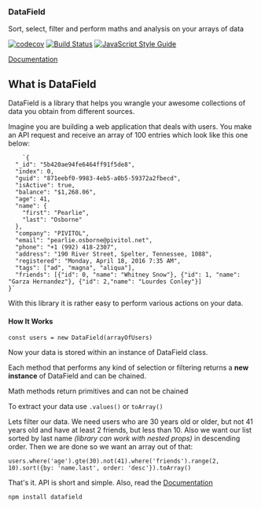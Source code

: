 ### DataField
Sort, select, filter and perform maths and analysis on your arrays of data

[![codecov](https://codecov.io/gh/tomkallen/datafield/branch/master/graph/badge.svg)](https://codecov.io/gh/tomkallen/datafield)
[![Build Status](https://travis-ci.org/tomkallen/datafield.svg?branch=master)](https://travis-ci.org/tomkallen/datafield)
[![JavaScript Style Guide](https://img.shields.io/badge/code_style-standard-brightgreen.svg)](https://standardjs.com)


[Documentation](https://tomkallen.github.io/datafield/)

## What is DataField

DataField is a library that helps you wrangle your awesome collections of data you obtain from different sources.

Imagine you are building a web application that deals with users. You make an API request and receive an array of 100 entries which look like this one below:

        `{
      "_id": "5b420ae94fe6464ff91f5de8",
      "index": 0,
      "guid": "871eebf0-9983-4eb5-a0b5-59372a2fbecd",
      "isActive": true,
      "balance": "$1,268.06",
      "age": 41,
      "name": {
        "first": "Pearlie",
        "last": "Osborne"
      },
      "company": "PIVITOL",
      "email": "pearlie.osborne@pivitol.net",
      "phone": "+1 (992) 418-2307",
      "address": "190 River Street, Spelter, Tennessee, 1088",
      "registered": "Monday, April 18, 2016 7:35 AM",
      "tags": ["ad", "magna", "aliqua"],
      "friends": [{"id": 0, "name": "Whitney Snow"}, {"id": 1, "name": "Garza Hernandez"}, {"id": 2,"name": "Lourdes Conley"}]
    }` 
      

With this library it is rather easy to perform various actions on your data.

#### How It Works

    const users = new DataField(arrayOfUsers)

Now your data is stored within an instance of DataField class.

Each method that performs any kind of selection or filtering returns a **new instance** of DataField and can be chained.

Math methods return primitives and can not be chained

To extract your data use `.values()` or `toArray()`

  
Lets filter our data. We need users who are 30 years old or older, but not 41 years old and have at least 2 friends, but less than 10. Also we want our list sorted by last name _(library can work with nested props)_ in descending order. Then we are done so we want an array out of that:

    users.where('age').gte(30).not(41).where('friends').range(2, 10).sort({by: 'name.last', order: 'desc'}).toArray()

That's it. API is short and simple.
Also, read the [Documentation](https://tomkallen.github.io/datafield/)

`npm install datafield`
